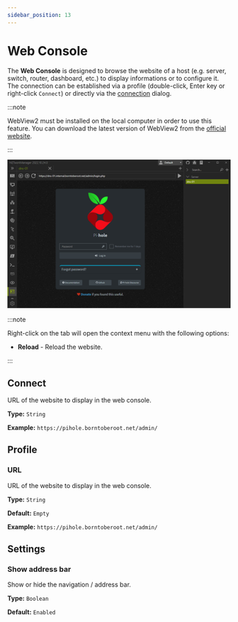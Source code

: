 ```yaml
---
sidebar_position: 13
---
```


# Web Console

The **Web Console** is designed to browse the website of a host (e.g. server, switch, router, dashboard, etc.) to display informations or to configure it. The connection can be established via a profile (double-click, Enter key or right-click `Connect`) or directly via the [connection](#connect) dialog.

:::note

WebView2 must be installed on the local computer in order to use this feature. You can download the latest version of WebView2 from the [official website](https://developer.microsoft.com/de-de/microsoft-edge/webview2/).

:::

![WebConsole](./img/web-console.png)

:::note

Right-click on the tab will open the context menu with the following options:

- **Reload** - Reload the website.

:::

## Connect

URL of the website to display in the web console.

**Type:** `String`

**Example:** `https://pihole.borntoberoot.net/admin/`

## Profile

### URL

URL of the website to display in the web console.

**Type:** `String`

**Default:** `Empty`

**Example:** `https://pihole.borntoberoot.net/admin/`

## Settings

### Show address bar

Show or hide the navigation / address bar.

**Type:** `Boolean`

**Default:** `Enabled`
